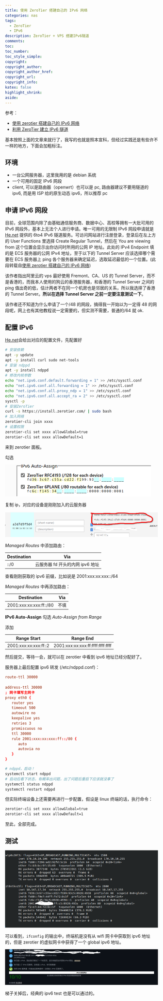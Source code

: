 ```yaml
---
title: 使用 ZeroTier 搭建自己的 IPv6 网络
categories: nas
tags:
  - ZeroTier
  - IPv6
description: ZeroTier + VPS 搭建IPv6隧道
comments:
toc:
toc_number:
toc_style_simple:
copyright:
copyright_author:
copyright_author_href:
copyright_url:
copyright_info:
katex: false
highlight_shrink:
aside:
---
```


参考：

- [使用 zerotier 搭建自己的 IPv6 网络](https://lisz.me/tech/linux/zerotier.html)
- [利用 ZeroTier 建立 IPv6 隧道](https://lala.im/5015.html)

基本按照上面的文章来就行了，我写的也就是照本宣科，但经过实践还是有些许不一样的地方，下面会加粗标注。

## 环境

- 一台公网服务器，这里我用的是 debian 系统
- 一个可用的固定 IPv6 网段
- client, 可以是路由器（openwrt）也可以是 pc, 路由器建议不要用隧道的 ipv6, 而是用 ISP 给的原生动态 ipv6，所以推荐 pc

## 申请 IPv6 网段

目前，全球范围内除了由基础通信服务商、数据中心、高校等拥有一大批可用的 IPv6 网段外，基本上无法个人进行申请。唯一可用的无限制 IPv6 网段申请就是 [He.net](https://www.tunnelbroker.net/) 提供的 6to4 IPv6 隧道服务。可访问网站进行注册登录，登录后在左上方的 User Functions 里选择 Create Regular Tunnel，然后在 You are viewing from 这个位置会显示出你访问时所用的公网 IP 地址。此处的 IPv4 Endpoint 填的是 ECS 服务器的公网 IPv4 地址，至于以下的 Tunnel Server 应该选择哪个需要在 ECS 服务器上 ping 各个服务器来确定延迟，选取延迟最低的一个位置。(此段转载自[使用 zerotier 搭建自己的 IPv6 网络](https://lisz.me/tech/linux/zerotier.html))

该作者指出阿里云的 vps 最好使用 Fremont、CA、US 的 Tunnel Server，而不是香港的，而我本人使用的狗云的香港服务器，和香港的 Tunnel Server 之间的 ping 值出奇的低，估计两者不在同一个机房也是邻居的关系，所以我选择了香港的 Tunnel Server。**所以在选择 Tunnel Server 之前一定要注意测试一下**。

该作者还不知道为什么申请了一个/48 的网段，搞得我一开始以为一定得 48 的网段呢，网上也有其他教程说一定需要的，但实测不需要，普通的/64 就 ok.

## 配置 IPv6

[He.net](https://www.tunnelbroker.net/)会给出对应的配置文件，先配置好

```bash
# 安装依赖
apt -y update
apt -y install curl sudo net-tools
# 安装 ndppd
apt -y install ndppd
# 修改内核参数
echo "net.ipv6.conf.default.forwarding = 1" >> /etc/sysctl.conf
echo "net.ipv6.conf.all.forwarding = 1" >> /etc/sysctl.conf
echo "net.ipv6.conf.all.proxy_ndp = 1" >> /etc/sysctl.conf
echo "net.ipv6.conf.all.accept_ra = 2" >> /etc/sysctl.conf
sysctl -p
# 安装ZeroTier
curl -s https://install.zerotier.com/ | sudo bash
# 加入网络
zerotier-cli join xxxx
# 设置权限
zerotier-cli set xxxx allowGlobal=true
zerotier-cli set xxxx allowDefault=1
```

来到 zerotier 面板。

勾选

![内网ipv6地址分配](../../img/etc/使用zerotier搭建自己的IPv6网络-1.png)

复制 ip，对应的设备是刚刚加入的云服务器

![自动分配的内网ipv6](../../img/etc/使用zerotier搭建自己的IPv6网络-2.png)

_Managed Routes_ 中添加路由：

| Destination | Via                              |
| ----------- | -------------------------------- |
| ::/0        | 云服务器 fd 开头的内网 ipv6 地址 |

查看刚刚获取的 ipv6 前缀，比如说是 2001:xxx:xx:xxx::/64

_Managed Routes_ 中再添加路由：

| Destination             | Via  |
| ----------------------- | ---- |
| 2001:xxx:xx:xxx:ff::/80 | 不填 |

**IPv6 Auto-Assign** 勾选 _Auto-Assign from Range_

添加

| Range Start           | Range End                         |
| --------------------- | --------------------------------- |
| 2001:xxx:xx:xxx:ff::2 | 2001:xxx:xx:xxx:ff:ffff:ffff:ffff |

然后提交，等待一会，就可以在 zerotier 中看到 ipv6 地址已经分配好了。

服务器上最后配置 ipv6 转发 (/etc/ndppd.conf)：

```conf
route-ttl 30000

address-ttl 30000
; 网卡填写主网卡
proxy eth0 {
   router yes
   timeout 500
   autowire no
   keepalive yes
   retries 3
   promiscuous no
   ttl 30000
   rule 2001:xxx:xx:xxx:ff::/80 {
      auto
      autovia no
   }
}
```

```bash
# ndppd，启动！
systemctl start ndppd
# 启动后看下状态，有概率出问题，出了问题后重启下应该就没事了
systemctl status ndppd
systemctl restart ndppd
```

但实际终端设备上还需要再进行一步配置，假设是 linux 终端的话，执行命令：

```bash
zerotier-cli set xxxx allowGlobal=true
zerotier-cli set xxxx allowDefault=1
```

至此，全部完成。

## 测试

![ifconfig 网卡信息](../../img/etc/使用zerotier搭建自己的IPv6网络-3.png)

可以看到，`ifconfig` 的输出中，终端机是没有从 wifi 网卡中获取到 ipv6 地址的，但是 zerotier 的虚拟网卡中获得了一个 global ipv6 地址。

![经典 ipv6 test](../../img/etc/使用zerotier搭建自己的IPv6网络-4.png)

梯子关掉后，经典的 ipv6 test 也是可以通过的。
